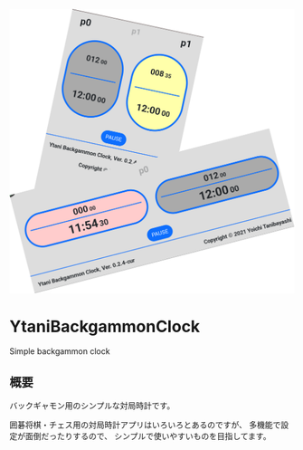 ![](docs/YtaniBackgammonClock0.png)

# YtaniBackgammonClock

Simple backgammon clock

## 概要

バックギャモン用のシンプルな対局時計です。

囲碁将棋・チェス用の対局時計アプリはいろいろとあるのですが、
多機能で設定が面倒だったりするので、
シンプルで使いやすいものを目指してます。
